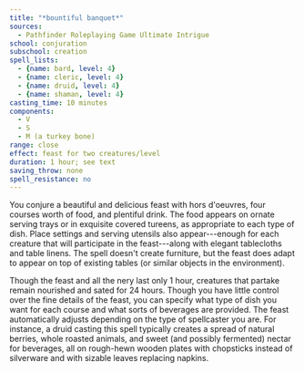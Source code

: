 ```yaml
---
title: "*bountiful banquet*"
sources:
  - Pathfinder Roleplaying Game Ultimate Intrigue
school: conjuration
subschool: creation
spell_lists:
  - {name: bard, level: 4}
  - {name: cleric, level: 4}
  - {name: druid, level: 4}
  - {name: shaman, level: 4}
casting_time: 10 minutes
components:
  - V
  - S
  - M (a turkey bone)
range: close
effect: feast for two creatures/level
duration: 1 hour; see text
saving_throw: none
spell_resistance: no
---
```


You conjure a beautiful and delicious feast with hors d'oeuvres, four courses worth of food, and plentiful drink. The food appears on ornate serving trays or in exquisite covered tureens, as appropriate to each type of dish. Place settings and serving utensils also appear---enough for each creature that will participate in the feast---along with elegant tablecloths and table linens. The spell doesn't create furniture, but the feast does adapt to appear on top of existing tables (or similar objects in the environment).

Though the feast and all the  nery last only 1 hour, creatures that partake remain nourished and sated for 24 hours. Though you have little control over the fine details of the feast, you can specify what type of dish you want for each course and what sorts of beverages are provided. The feast automatically adjusts depending on the type of spellcaster you are. For instance, a druid casting this spell typically creates a spread of natural berries, whole roasted animals, and sweet (and possibly fermented) nectar for beverages, all on rough-hewn wooden plates with chopsticks instead of silverware and with sizable leaves replacing napkins.

